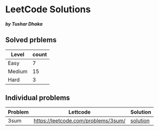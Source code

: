 # LeetCode Solutions
#### _by Tushar Dhaka_

## Solved prblems
| Level | count |
| ------ | ------ |
| Easy | 7 |
| Medium | 15 |
| Hard | 3 |

## Individual problems
| Problem | Lettcode | Solution |
| ------ | ------ | ------|
| 3sum | https://leetcode.com/problems/3sum/ | [solution](src/com/javatesting/ThreeSum.java) |
